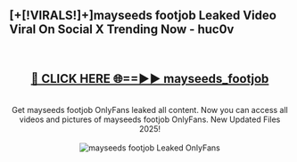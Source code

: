 <h2>[+[!VIRALS!]+]mayseeds footjob Leaked Video Viral On Social X Trending Now - huc0v</h2>
<br>
<div align="center">
<h2><a href="https://libra.edu.pl?mayseeds_footjob" rel="nofollow">🔴 CLICK HERE 🌐==►► mayseeds_footjob</a></h2>
<br>
Get mayseeds footjob OnlyFans leaked all content. Now you can access all videos and pictures of mayseeds footjob OnlyFans. New Updated Files 2025!
<br>
<br>
<a href="https://libra.edu.pl?mayseeds_footjob" rel="nofollow" data-target="animated-image.originalLink"><img src="https://i.ibb.co.com/WyWwxjT/player-gif2.gif" alt="mayseeds footjob Leaked OnlyFans" style="max-width: 100%; display: inline-block;" data-target="animated-image.originalImage"></a>
</div>
<br>